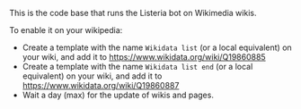This is the code base that runs the Listeria bot on Wikimedia wikis.

To enable it on your wikipedia:

- Create a template with the name `Wikidata list` (or a local equivalent) on your wiki, and add it to https://www.wikidata.org/wiki/Q19860885
- Create a template with the name `Wikidata list end` (or a local equivalent) on your wiki, and add it to https://www.wikidata.org/wiki/Q19860887
- Wait a day (max) for the update of wikis and pages.
